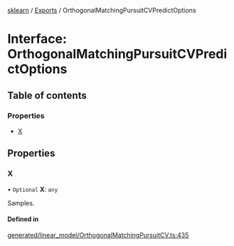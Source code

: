[sklearn](../readme.md) / [Exports](../modules.md) / OrthogonalMatchingPursuitCVPredictOptions

# Interface: OrthogonalMatchingPursuitCVPredictOptions

## Table of contents

### Properties

- [X](OrthogonalMatchingPursuitCVPredictOptions.md#x)

## Properties

### X

• `Optional` **X**: `any`

Samples.

#### Defined in

[generated/linear_model/OrthogonalMatchingPursuitCV.ts:435](https://github.com/transitive-bullshit/scikit-learn-ts/blob/367336a/packages/sklearn/src/generated/linear_model/OrthogonalMatchingPursuitCV.ts#L435)
